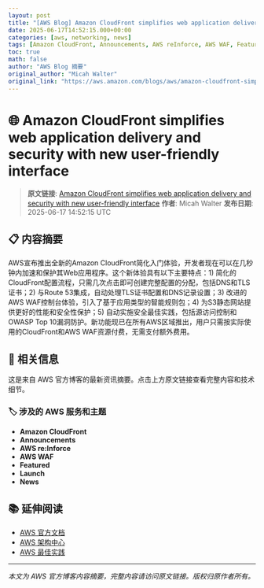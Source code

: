 ```yaml
---
layout: post
title: "[AWS Blog] Amazon CloudFront simplifies web application delivery and security with new user-friendly interface"
date: 2025-06-17T14:52:15.000+00:00
categories: [aws, networking, news]
tags: [Amazon CloudFront, Announcements, AWS reInforce, AWS WAF, Featured, Launch, News]
toc: true
math: false
author: "AWS Blog 摘要"
original_author: "Micah Walter"
original_link: "https://aws.amazon.com/blogs/aws/amazon-cloudfront-simplifies-web-application-delivery-and-security-with-new-user-friendly-interface/"
---
```


# 🌐 Amazon CloudFront simplifies web application delivery and security with new user-friendly interface

> **原文链接**: [Amazon CloudFront simplifies web application delivery and security with new user-friendly interface](https://aws.amazon.com/blogs/aws/amazon-cloudfront-simplifies-web-application-delivery-and-security-with-new-user-friendly-interface/)
> **作者**: Micah Walter
> **发布日期**: 2025-06-17 14:52:15 UTC

## 📋 内容摘要

AWS宣布推出全新的Amazon CloudFront简化入门体验，开发者现在可以在几秒钟内加速和保护其Web应用程序。这个新体验具有以下主要特点：1) 简化的CloudFront配置流程，只需几次点击即可创建完整配置的分配，包括DNS和TLS证书；2) 与Route 53集成，自动处理TLS证书配置和DNS记录设置；3) 改进的AWS WAF控制台体验，引入了基于应用类型的智能规则包；4) 为S3静态网站提供更好的性能和安全性保护；5) 自动实施安全最佳实践，包括源访问控制和OWASP Top 10漏洞防护。新功能现已在所有AWS区域推出，用户只需按实际使用的CloudFront和AWS WAF资源付费，无需支付额外费用。

## 🔗 相关信息

这是来自 AWS 官方博客的最新资讯摘要。点击上方原文链接查看完整内容和技术细节。

### 🏷️ 涉及的 AWS 服务和主题

- **Amazon CloudFront**
- **Announcements**
- **AWS re:Inforce**
- **AWS WAF**
- **Featured**
- **Launch**
- **News**

## 📚 延伸阅读

- [AWS 官方文档](https://docs.aws.amazon.com/)
- [AWS 架构中心](https://aws.amazon.com/architecture/)
- [AWS 最佳实践](https://aws.amazon.com/architecture/well-architected/)

---

*本文为 AWS 官方博客内容摘要，完整内容请访问原文链接。版权归原作者所有。*